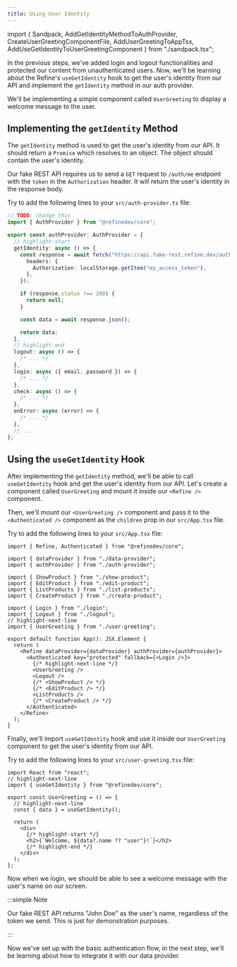 ```yaml
---
title: Using User Identity
---
```


import { Sandpack, AddGetIdentityMethodToAuthProvider, CreateUserGreetingComponentFile, AddUserGreetingToAppTsx, AddUseGetIdentityToUserGreetingComponent } from "./sandpack.tsx";

<Sandpack>

In the previous steps, we've added login and logout functionalities and protected our content from unauthenticated users. Now, we'll be learning about the Refine's `useGetIdentity` hook to get the user's identity from our API and implement the `getIdentity` method in our auth provider.

We'll be implementing a simple component called `UserGreeting` to display a welcome message to the user.

## Implementing the `getIdentity` Method

The `getIdentity` method is used to get the user's identity from our API. It should return a `Promise` which resolves to an object. The object should contain the user's identity.

Our fake REST API requires us to send a `GET` request to `/auth/me` endpoint with the `token` in the `Authorization` header. It will return the user's identity in the response body.

Try to add the following lines to your `src/auth-provider.ts` file:

```ts title="src/auth-provider.ts"
// TODO: change this
import { AuthProvider } from "@refinedev/core";

export const authProvider: AuthProvider = {
  // highlight-start
  getIdentity: async () => {
    const response = await fetch("https://api.fake-rest.refine.dev/auth/me", {
      headers: {
        Authorization: localStorage.getItem("my_access_token"),
      },
    });

    if (response.status !== 200) {
      return null;
    }

    const data = await response.json();

    return data;
  },
  // highlight-end
  logout: async () => {
    /* ... */
  },
  login: async ({ email, password }) => {
    /* ... */
  },
  check: async () => {
    /* ... */
  },
  onError: async (error) => {
    /* ... */
  },
  // ...
};
```

<AddGetIdentityMethodToAuthProvider />

## Using the `useGetIdentity` Hook

After implementing the `getIdentity` method, we'll be able to call `useGetIdentity` hook and get the user's identity from our API. Let's create a component called `UserGreeting` and mount it inside our `<Refine />` component.

<CreateUserGreetingComponentFile />

Then, we'll mount our `<UserGreeting />` component and pass it to the `<Authenticated />` component as the `children` prop in our `src/App.tsx` file.

Try to add the following lines to your `src/App.tsx` file:

```tsx title="src/App.tsx"
import { Refine, Authenticated } from "@refinedev/core";

import { dataProvider } from "./data-provider";
import { authProvider } from "./auth-provider";

import { ShowProduct } from "./show-product";
import { EditProduct } from "./edit-product";
import { ListProducts } from "./list-products";
import { CreateProduct } from "./create-product";

import { Login } from "./login";
import { Logout } from "./logout";
// highlight-next-line
import { UserGreeting } from "./user-greeting";

export default function App(): JSX.Element {
  return (
    <Refine dataProvider={dataProvider} authProvider={authProvider}>
      <Authenticated key="protected" fallback={<Login />}>
        {/* highlight-next-line */}
        <UserGreeting />
        <Logout />
        {/* <ShowProduct /> */}
        {/* <EditProduct /> */}
        <ListProducts />
        {/* <CreateProduct /> */}
      </Authenticated>
    </Refine>
  );
}
```

<AddUserGreetingToAppTsx />

Finally, we'll import `useGetIdentity` hook and use it inside our `UserGreeting` component to get the user's identity from our API.

Try to add the following lines to your `src/user-greeting.tsx` file:

```tsx title="src/user-greeting.tsx"
import React from "react";
// highlight-next-line
import { useGetIdentity } from "@refinedev/core";

export const UserGreeting = () => {
  // highlight-next-line
  const { data } = useGetIdentity();

  return (
    <div>
      {/* highlight-start */}
      <h2>{`Welcome, ${data?.name ?? "user"}!`}</h2>
      {/* highlight-end */}
    </div>
  );
};
```

<AddUseGetIdentityToUserGreetingComponent />

Now when we login, we should be able to see a welcome message with the user's name on our screen.

:::simple Note

Our fake REST API returns "John Doe" as the user's name, regardless of the token we send. This is just for demonstration purposes.

:::

Now we've set up with the basic authentication flow, in the next step, we'll be learning about how to integrate it with our data provider.

</Sandpack>
